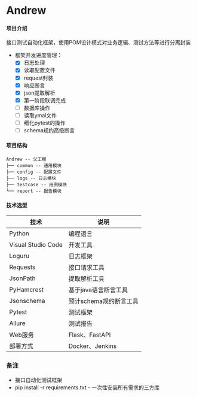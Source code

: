 # Andrew

#### 项目介绍

接口测试自动化框架，使用POM设计模式对业务逻辑、测试方法等进行分离封装
* 框架开发进度管理：
  - [x] 日志处理
  - [x] 读取配置文件
  - [x] request封装
  - [x] 响应断言
  - [x] json提取解析
  - [x] 第一阶段联调完成
  - [ ] 数据库操作
  - [ ] 读取ymal文件
  - [ ] 细化pytest的操作
  - [ ] schema规约高级断言

#### 项目结构

```
Andrew -- 父工程
├── common -- 通用模块
├── config -- 配置文件
├── logs -- 日志模块
├── testcase -- 用例模块
└── report -- 报告模块
```

#### 技术选型

| 技术                 | 说明                                                         
| -------------------- | ---------------------------
| Python               | 编程语言
| Visual Studio Code   | 开发工具
| Loguru               | 日志框架
| Requests             | 接口请求工具
| JsonPath             | 提取解析工具
| PyHamcrest           | 基于java语言断言工具
| Jsonschema           | 预计schema规约断言工具
| Pytest               | 测试框架
| Allure               | 测试报告
| Web服务              | Flask、FastAPI
| 部署方式              | Docker、Jenkins

### 备注

* 接口自动化测试框架
* pip install -r requirements.txt - 一次性安装所有需求的三方库